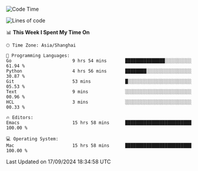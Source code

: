 <!--START_SECTION:waka-->
![Code Time](http://img.shields.io/badge/Code%20Time-2%2C186%20hrs%2044%20mins-blue)

![Lines of code](https://img.shields.io/badge/From%20Hello%20World%20I%27ve%20Written-308.0%20thousand%20lines%20of%20code-blue)

📊 **This Week I Spent My Time On** 

```text
🕑︎ Time Zone: Asia/Shanghai

💬 Programming Languages: 
Go                       9 hrs 54 mins       ███████████████░░░░░░░░░░   61.94 % 
Python                   4 hrs 56 mins       ████████░░░░░░░░░░░░░░░░░   30.87 % 
Git                      53 mins             █░░░░░░░░░░░░░░░░░░░░░░░░   05.53 % 
Text                     9 mins              ░░░░░░░░░░░░░░░░░░░░░░░░░   00.96 % 
HCL                      3 mins              ░░░░░░░░░░░░░░░░░░░░░░░░░   00.33 % 

🔥 Editors: 
Emacs                    15 hrs 58 mins      █████████████████████████   100.00 % 

💻 Operating System: 
Mac                      15 hrs 58 mins      █████████████████████████   100.00 % 
```


 Last Updated on 17/09/2024 18:34:58 UTC
<!--END_SECTION:waka-->
